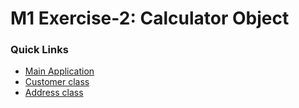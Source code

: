# M1 Exercise-2: Calculator Object

### Quick Links
* [Main Application](https://github.com/profjjk/jordan_kelly_java/blob/main/M1-Challenge-Jordan-Kelly/CustomerComposition/src/main/java/com/company/App.java)
* [Customer class](https://github.com/profjjk/jordan_kelly_java/blob/main/M1-Challenge-Jordan-Kelly/CustomerComposition/src/main/java/com/company/Customer.java)
* [Address class](https://github.com/profjjk/jordan_kelly_java/blob/main/M1-Challenge-Jordan-Kelly/CustomerComposition/src/main/java/com/company/Address.java)